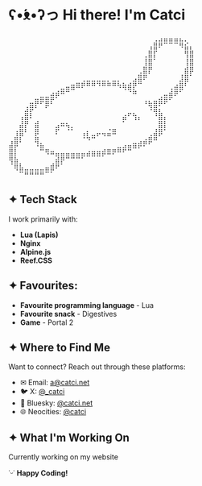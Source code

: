 # ʕ•́ᴥ•̀ʔっ Hi there! I'm **Catci**
<pre>
⠀⠀⠀⠀⠀⠀⠀⠀⠀⠀⠀⠀⠀⠀⠀⠀⠀⠀⠀⠀⠀⠀⠀⠀⠀⠀⠀⠀⢀⣠⣤⣤⣤⣄⡀⠀
⠀⠀⠀⠀⠀⠀⠀⠀⠀⠀⠀⠀⠀⠀⠀⠀⠀⠀⠀⠀⠀⠀⠀⠀⠀⠀⠀⢠⣿⠟⠉⠉⠉⠻⣮⡄
⠀⠀⠀⠀⠀⠀⠀⠀⠀⠀⠀⠀⠀⠀⠀⠀⠀⠀⠀⠀⠀⠀⠀⠀⠀⠀⢀⣿⡏⠀⠀⠀⠀⠀⢻⣿
⠀⠀⠀⠀⠀⠀⠀⠀⠀⠀⠀⠀⠀⠀⠀⠀⠀⠀⠀⠀⠀⠀⠀⠀⠀⠀⢸⣿⠁⠀⠀⠀⠀⠀⢸⣿
⠀⠀⠀⠀⠀⠀⠀⠀⠀⠀⠀⠀⠀⠀⠀⠀⠀⠀⠀⠀⠀⠀⠀⠀⠀⢀⣿⡟⠀⠀⠀⠀⠀⠀⣾⡿
⠀⠀⠀⠀⠀⠀⠀⠀⠀⠀⠀⠀⠀⠀⢀⣀⣀⣀⣀⡀⣀⡀⠀⠀⣠⣿⠟⠀⠀⠀⠀⠀⠀⣸⣿⠁
⠀⠀⠀⠀⠀⠀⠀⠀⠀⠀⣀⣤⣶⠿⠟⠛⠛⠙⠛⠛⠛⠳⢷⣾⡟⠉⠀⠀⠀⠀⠀⢀⣴⣿⠃⠀
⠀⠀⠀⠀⠀⠀⣀⣀⣴⡾⠛⠉⠀⠀⠀⠀⠀⠀⠀⠀⠀⠀⠀⠈⠛⠀⠀⠀⠀⢀⣤⣾⠟⠁⠀⠀
⠀⠀⠀⠀⣤⡿⠟⣿⠏⠀⠀⠀⠀⠀⠀⠀⠀⠀⠀⠀⠀⠀⠀⠀⠀⠀⠰⣦⣶⡿⠟⠁⠀⠀⠀⠀
⠀⠀⠀⣼⡟⠁⠀⠁⠀⠀⠀⠀⠀⠀⠀⠀⠀⠀⠀⠀⠀⠀⠀⣀⡀⠀⠀⠘⢿⣆⠀⠀⠀⠀⠀⠀
⠀⠀⢰⣿⠃⢀⠀⠀⠀⠀⠀⠀⠀⠀⠀⠀⠀⠀⠀⠀⠀⠀⡾⠁⠹⠆⠀⠀⠈⣿⡆⠀⠀⠀⠀⠀
⠀⠀⣾⡏⠀⣿⠀⠀⠀⣴⠛⢳⡄⠀⠀⠀⠀⠀⠀⢀⣀⠀⠀⠀⠀⠀⠀⠀⢀⣿⡇⠀⠀⠀⠀⠀
⠀⣸⡿⠁⠀⣟⠀⠀⠀⠃⠀⠀⠀⠀⢰⣇⣤⠖⠲⠶⠛⠀⠀⠀⠀⠀⠀⣠⣾⠟⠀⠀⠀⠀⠀⠀
⣰⣿⠃⠀⠀⢻⣄⠀⠀⠀⠀⠀⠀⠀⠀⠈⠀⠀⠀⠀⠀⠀⢀⣀⣤⣴⡾⠟⠉⠀⠀⠀⠀⠀⠀⠀
⣿⡇⠀⠀⠀⠀⠛⢶⣤⣀⣀⣀⣀⣀⣀⣠⣤⣤⣴⣶⡶⠿⠟⠛⠉⠁⠀⠀⠀⠀⠀⠀⠀⠀⠀⠀
⢿⣧⠀⠀⠀⠀⠀⠀⠀⣽⡿⠛⠛⠛⠋⠉⠉⠉⠁⠀⠀⠀⠀⠀⠀⠀⠀⠀⠀⠀⠀⠀⠀⠀⠀⠀
⠈⢿⣧⣀⣀⣀⣀⣤⣾⠟⠁⠀⠀⠀⠀⠀⠀⠀⠀⠀⠀⠀⠀⠀⠀⠀⠀⠀⠀⠀⠀⠀⠀⠀⠀⠀
⠀⠀⠉⠛⠛⠛⠛⠉⠁⠀⠀⠀⠀⠀⠀⠀⠀⠀⠀⠀⠀⠀⠀⠀⠀⠀⠀⠀⠀⠀⠀⠀⠀⠀⠀⠀
</pre>

## ✦ Tech Stack

I work primarily with:

- **Lua (Lapis)**
- **Nginx**
- **Alpine.js**
- **Reef.CSS**

## ✦ Favourites:
- **Favourite programming language** - Lua
- **Favourite snack** - Digestives
- **Game** - Portal 2

## ✦ Where to Find Me

Want to connect? Reach out through these platforms:

- ✉ Email: [a@catci.net](mailto:a@catci.net)
- 🐦 X: [@_catci](https://x.com/_catci)
- 🦋 Bluesky: [@catci.net](https://bsky.app/profile/catci.net)
- 🌐 Neocities: [@catci](https://neocities.org/site/catci)

## ✦ What I'm Working On

Currently working on my website

˙ᵕ˙ **Happy Coding!**
